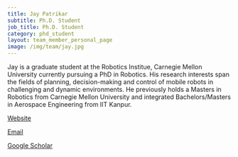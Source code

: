 ```yaml
---
title: Jay Patrikar
subtitle: Ph.D. Student
job_title: Ph.D. Student
category: phd_student
layout: team_member_personal_page
image: /img/team/jay.jpg
---
```

Jay is a graduate student at the Robotics Institue, Carnegie Mellon University currently pursuing a PhD in Robotics. His research interests span the fields of planning, decision-making and control of mobile robots in challenging and dynamic environments. He previously holds a Masters in Robotics from Carnegie Mellon University and integrated Bachelors/Masters in Aerospace Engineering from IIT Kanpur.

[Website](http://www.andrew.cmu.edu/user/jpatrika/)

[Email](mailto:patrikarjay@gmail.com)

[Google Scholar](https://scholar.google.com/citations?user=T16259QAAAAJ&hl=en)
